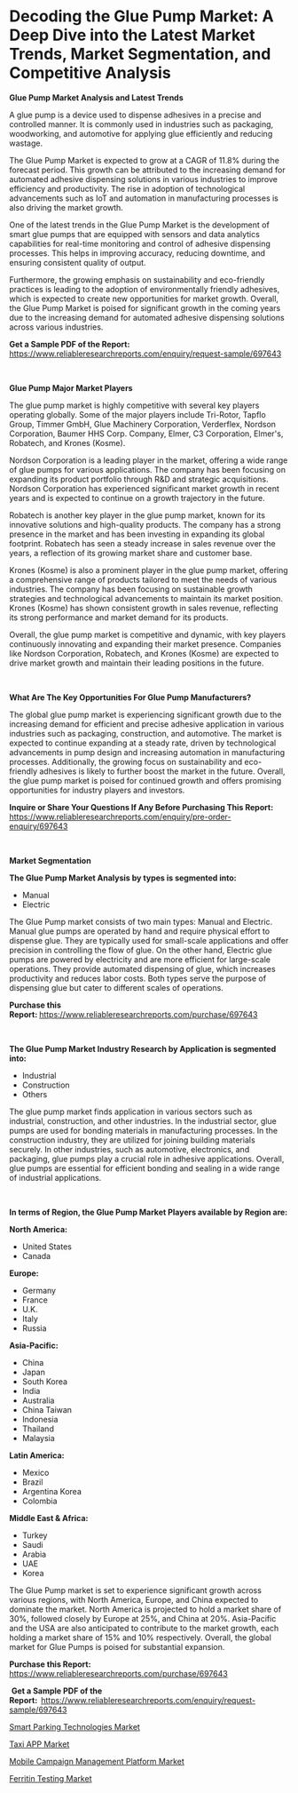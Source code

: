 <p><h1>Decoding the Glue Pump Market: A Deep Dive into the Latest Market Trends, Market Segmentation, and Competitive Analysis</h1></p><p><strong>Glue Pump Market Analysis and Latest Trends</strong></p>
<p><p>A glue pump is a device used to dispense adhesives in a precise and controlled manner. It is commonly used in industries such as packaging, woodworking, and automotive for applying glue efficiently and reducing wastage.</p><p>The Glue Pump Market is expected to grow at a CAGR of 11.8% during the forecast period. This growth can be attributed to the increasing demand for automated adhesive dispensing solutions in various industries to improve efficiency and productivity. The rise in adoption of technological advancements such as IoT and automation in manufacturing processes is also driving the market growth.</p><p>One of the latest trends in the Glue Pump Market is the development of smart glue pumps that are equipped with sensors and data analytics capabilities for real-time monitoring and control of adhesive dispensing processes. This helps in improving accuracy, reducing downtime, and ensuring consistent quality of output.</p><p>Furthermore, the growing emphasis on sustainability and eco-friendly practices is leading to the adoption of environmentally friendly adhesives, which is expected to create new opportunities for market growth. Overall, the Glue Pump Market is poised for significant growth in the coming years due to the increasing demand for automated adhesive dispensing solutions across various industries.</p></p>
<p><strong>Get a Sample PDF of the Report:&nbsp;</strong> <a href="https://www.reliableresearchreports.com/enquiry/request-sample/697643">https://www.reliableresearchreports.com/enquiry/request-sample/697643</a></p>
<p>&nbsp;</p>
<p><strong>Glue Pump Major Market Players</strong></p>
<p><p>The glue pump market is highly competitive with several key players operating globally. Some of the major players include Tri-Rotor, Tapflo Group, Timmer GmbH, Glue Machinery Corporation, Verderflex, Nordson Corporation, Baumer HHS Corp. Company, Elmer, C3 Corporation, Elmer's, Robatech, and Krones (Kosme).</p><p>Nordson Corporation is a leading player in the market, offering a wide range of glue pumps for various applications. The company has been focusing on expanding its product portfolio through R&D and strategic acquisitions. Nordson Corporation has experienced significant market growth in recent years and is expected to continue on a growth trajectory in the future.</p><p>Robatech is another key player in the glue pump market, known for its innovative solutions and high-quality products. The company has a strong presence in the market and has been investing in expanding its global footprint. Robatech has seen a steady increase in sales revenue over the years, a reflection of its growing market share and customer base.</p><p>Krones (Kosme) is also a prominent player in the glue pump market, offering a comprehensive range of products tailored to meet the needs of various industries. The company has been focusing on sustainable growth strategies and technological advancements to maintain its market position. Krones (Kosme) has shown consistent growth in sales revenue, reflecting its strong performance and market demand for its products.</p><p>Overall, the glue pump market is competitive and dynamic, with key players continuously innovating and expanding their market presence. Companies like Nordson Corporation, Robatech, and Krones (Kosme) are expected to drive market growth and maintain their leading positions in the future.</p></p>
<p>&nbsp;</p>
<p><strong>What Are The Key Opportunities For Glue Pump Manufacturers?</strong></p>
<p><p>The global glue pump market is experiencing significant growth due to the increasing demand for efficient and precise adhesive application in various industries such as packaging, construction, and automotive. The market is expected to continue expanding at a steady rate, driven by technological advancements in pump design and increasing automation in manufacturing processes. Additionally, the growing focus on sustainability and eco-friendly adhesives is likely to further boost the market in the future. Overall, the glue pump market is poised for continued growth and offers promising opportunities for industry players and investors.</p></p>
<p><strong>Inquire or Share Your Questions If Any Before Purchasing This Report:</strong> <a href="https://www.reliableresearchreports.com/enquiry/pre-order-enquiry/697643">https://www.reliableresearchreports.com/enquiry/pre-order-enquiry/697643</a></p>
<p>&nbsp;</p>
<p><strong>Market Segmentation</strong></p>
<p><strong>The Glue Pump Market Analysis by types is segmented into:</strong></p>
<p><ul><li>Manual</li><li>Electric</li></ul></p>
<p><p>The Glue Pump market consists of two main types: Manual and Electric. Manual glue pumps are operated by hand and require physical effort to dispense glue. They are typically used for small-scale applications and offer precision in controlling the flow of glue. On the other hand, Electric glue pumps are powered by electricity and are more efficient for large-scale operations. They provide automated dispensing of glue, which increases productivity and reduces labor costs. Both types serve the purpose of dispensing glue but cater to different scales of operations.</p></p>
<p><strong>Purchase this Report:&nbsp;</strong><a href="https://www.reliableresearchreports.com/purchase/697643">https://www.reliableresearchreports.com/purchase/697643</a></p>
<p>&nbsp;</p>
<p><strong>The Glue Pump Market Industry Research by Application is segmented into:</strong></p>
<p><ul><li>Industrial</li><li>Construction</li><li>Others</li></ul></p>
<p><p>The glue pump market finds application in various sectors such as industrial, construction, and other industries. In the industrial sector, glue pumps are used for bonding materials in manufacturing processes. In the construction industry, they are utilized for joining building materials securely. In other industries, such as automotive, electronics, and packaging, glue pumps play a crucial role in adhesive applications. Overall, glue pumps are essential for efficient bonding and sealing in a wide range of industrial applications.</p></p>
<p>&nbsp;</p>
<p><strong>In terms of Region, the Glue Pump Market Players available by Region are:</strong></p>
<p>
    <p> <strong> North America: </strong>
        <ul>
            <li>United States</li>
            <li>Canada</li>
        </ul>
        </p> 
    <p> <strong> Europe: </strong>
        <ul>
            <li>Germany</li>
            <li>France</li>
            <li>U.K.</li>
            <li>Italy</li>
            <li>Russia</li>
        </ul>
        </p> 
    <p> <strong> Asia-Pacific: </strong>
        <ul>
            <li>China</li>
            <li>Japan</li>
            <li>South Korea</li>
            <li>India</li>
            <li>Australia</li>
            <li>China Taiwan</li>
            <li>Indonesia</li>
            <li>Thailand</li>
            <li>Malaysia</li>
        </ul>
        </p> 
    <p> <strong> Latin America: </strong>
        <ul>
            <li>Mexico</li>
            <li>Brazil</li>
            <li>Argentina Korea</li>
            <li>Colombia</li>
        </ul>
        </p> 
    <p> <strong> Middle East & Africa: </strong>
        <ul>
            <li>Turkey</li>
            <li>Saudi</li>
            <li>Arabia</li>
            <li>UAE</li>
            <li>Korea</li>
        </ul>
    </p>
    </p>
<p><p>The Glue Pump market is set to experience significant growth across various regions, with North America, Europe, and China expected to dominate the market. North America is projected to hold a market share of 30%, followed closely by Europe at 25%, and China at 20%. Asia-Pacific and the USA are also anticipated to contribute to the market growth, each holding a market share of 15% and 10% respectively. Overall, the global market for Glue Pumps is poised for substantial expansion.</p></p>
<p><strong>Purchase this Report: </strong><a href="https://www.reliableresearchreports.com/purchase/697643">https://www.reliableresearchreports.com/purchase/697643</a></p>
<p>&nbsp;<strong>Get a Sample PDF of the Report:&nbsp;&nbsp;</strong><a href="https://www.reliableresearchreports.com/enquiry/request-sample/697643">https://www.reliableresearchreports.com/enquiry/request-sample/697643</a></p>
<p><strong></strong></p>
<p><p><a href="https://medium.com/@raulkihn1910/smart-parking-technologies-market-insights-into-market-cagr-market-trends-and-growth-strategies-dab286e58379">Smart Parking Technologies Market</a></p><p><a href="https://medium.com/@raulkihn1910/taxi-app-market-size-reveals-the-best-marketing-channels-in-global-industry-4cbb7452862f">Taxi APP Market</a></p><p><a href="https://medium.com/@raulkihn1910/mobile-campaign-management-platform-market-size-market-outlook-and-market-forecast-2024-to-2031-b5d35a9279e6">Mobile Campaign Management Platform Market</a></p><p><a href="https://medium.com/@raulkihn1910/ferritin-testing-market-exploring-market-share-market-trends-and-future-growth-1a993034ed87">Ferritin Testing Market</a></p></p>